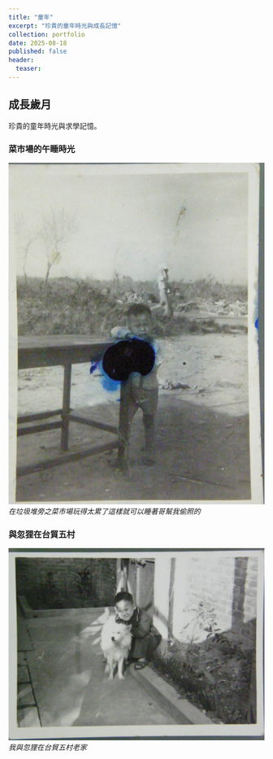 ```yaml
---
title: "童年"
excerpt: "珍貴的童年時光與成長記憶"
collection: portfolio
date: 2025-08-18
published: false
header:
  teaser: 
---
```


## 成長歲月

珍貴的童年時光與求學記憶。

### 菜市場的午睡時光
![菜市場睡覺](/images/childhood/my-sleeping.JPG)
*在垃圾堆旁之菜市場玩得太累了這樣就可以睡著哥幫我偷照的*

### 與忽狸在台貿五村
![與忽狸合照](/images/childhood/home-my-dog.JPG)
*我與忽狸在台貿五村老家*
